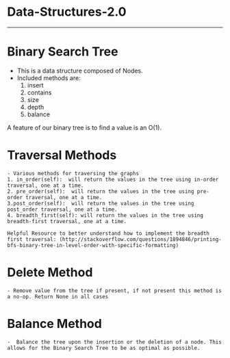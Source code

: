 # Data-Structures-2.0
---------------------

# Binary Search Tree
 - This is a data structure composed of Nodes.
 - Included methods are:
    1. insert
    2. contains
    3. size
    4. depth
    5. balance

A feature of our binary tree is to find a value is an O(1).

# Traversal Methods
    - Various methods for traversing the graphs
    1. in_order(self):  will return the values in the tree using in-order traversal, one at a time.
    2. pre_order(self):  will return the values in the tree using pre-order traversal, one at a time.
    3.post_order(self):  will return the values in the tree using post_order traversal, one at a time.
    4. breadth_first(self): will return the values in the tree using breadth-first traversal, one at a time.

    Helpful Resource to better understand how to implement the breadth first traversal: (http://stackoverflow.com/questions/1894846/printing-bfs-binary-tree-in-level-order-with-specific-formatting)

# Delete Method
    - Remove value from the tree if present, if not present this method is a no-op. Return None in all cases

# Balance Method
    -  Balance the tree upon the insertion or the deletion of a node. This allows for the Binary Search Tree to be as optimal as possible. 